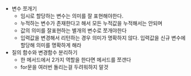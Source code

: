 - 변수 쪼개기
  - 임시로 할당하는 변수는 의미를 잘 표현해야한다.
  - 누적하는 변수가 존재한다고 해서 모든 누적값을 누적해서는 안되며 
  - 값의 의미를 잘표현하는 별개의 변수로 쪼개야한다
  - 입력값을 변경해서 리턴하는 경우 의미가 명확하지 않다. 입력값을 신규 변수에 할당해 의미를 명확하게 해라
- 질의 함수와 변경함수 분리하기
  - 한 메서드에서 2가지 역할을 한다면 메서드를 쪼갠다 
  - for문을 여러번 돌리는걸 두려워하지 말것